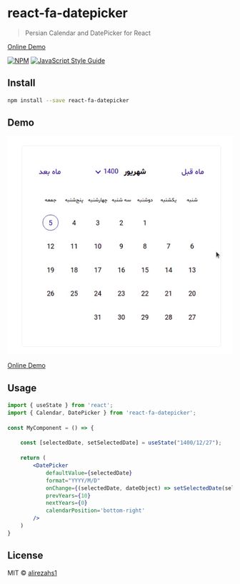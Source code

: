 # react-fa-datepicker

> Persian Calendar and DatePicker for React

[Online Demo](https://alirezahs1.github.io/react-fa-datepicker/)

[![NPM](https://img.shields.io/npm/v/react-fa-datepicker.svg)](https://www.npmjs.com/package/react-fa-datepicker) [![JavaScript Style Guide](https://img.shields.io/badge/code_style-standard-brightgreen.svg)](https://standardjs.com)

## Install

```bash
npm install --save react-fa-datepicker
```

## Demo
![React Farsi Calendar and Date Picker](https://github.com/alirezahs1/react-fa-datepicker/blob/master/example/public/demo.gif?raw=true)

[Online Demo](https://alirezahs1.github.io/react-fa-datepicker/)


## Usage

```jsx
import { useState } from 'react';
import { Calendar, DatePicker } from 'react-fa-datepicker';

const MyComponent = () => {

	const [selectedDate, setSelectedDate] = useState("1400/12/27");

	return (
		<DatePicker 
			defaultValue={selectedDate}
			format="YYYY/M/D" 
			onChange={(selectedDate, dateObject) => setSelectedDate(selectedDate)} 
			prevYears={10} 
			nextYears={0}
			calendarPosition='bottom-right'
		/>
	)
}

```

## License

MIT © [alirezahs1](https://github.com/alirezahs1)

